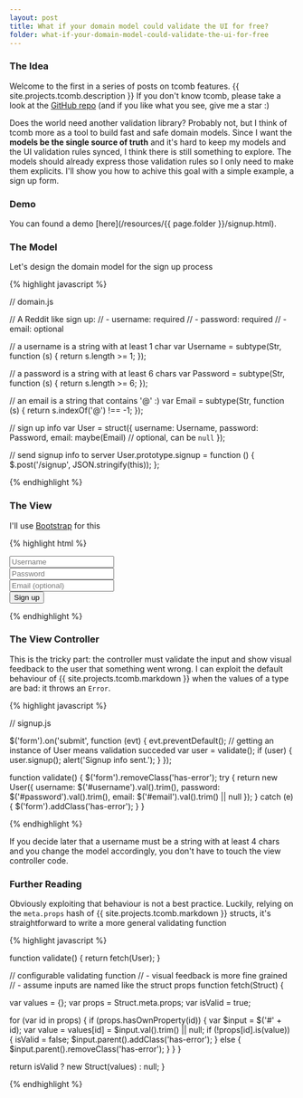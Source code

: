 ```yaml
---
layout: post
title: What if your domain model could validate the UI for free?
folder: what-if-your-domain-model-could-validate-the-ui-for-free
---
```


### The Idea

Welcome to the first in a series of posts on tcomb features.
{{ site.projects.tcomb.description }}  If you don't know tcomb, please take a look at the <a href='https://github.com/gcanti/tcomb'>GitHub repo</a> (and if you like what you see, give me a star :)

Does the world need another validation library? Probably not, but I think of tcomb more as a tool to build 
fast and safe domain models. Since I want the **models be the single source of truth** and 
it's hard to keep my models and the UI validation rules synced, I think there is still something to explore. 
The models should already express those validation rules so I only need to make them explicits.
I'll show you how to achive this goal with a simple example, a sign up form.

### Demo

You can found a demo [here](/resources/{{ page.folder }}/signup.html).

### The Model

Let's design the domain model for the sign up process

{% highlight javascript %}

// domain.js

// A Reddit like sign up:
// - username: required
// - password: required
// - email: optional

// a username is a string with at least 1 char
var Username = subtype(Str, function (s) {
  return s.length >= 1;
});

// a password is a string with at least 6 chars
var Password = subtype(Str, function (s) {
  return s.length >= 6;
});

// an email is a string that contains '@' :)
var Email = subtype(Str, function (s) {
  return s.indexOf('@') !== -1;
});

// sign up info
var User = struct({
  username: Username,
  password: Password,
  email: maybe(Email) // optional, can be `null`
});

// send signup info to server
User.prototype.signup = function () {
  $.post('/signup', JSON.stringify(this));
};

{% endhighlight %}

### The View

I'll use [Bootstrap](http://getbootstrap.com) for this

{% highlight html %}

<!-- signup.html -->

<script src="tcomb.js"></script>
<script src="domain.js"></script>
<script src="signup.js"></script>

<form role="form" method="post">
  <div class="form-group">
    <input type="text" id="username" placeholder="Username" class="form-control"/>
  </div>
  <div class="form-group">
    <input type="password" id="password" placeholder="Password" class="form-control"/>
  </div>
  <div class="form-group">
    <input type="text" id="email" placeholder="Email (optional)" class="form-control"/>
  </div>
  <button class="btn btn-primary btn-block">Sign up</button>
</form>

{% endhighlight %}

### The View Controller

This is the tricky part: the controller must validate the input and show visual feedback to the
user that something went wrong. I can exploit the default behaviour of {{ site.projects.tcomb.markdown }} 
when the values of a type are bad: it throws an `Error`.

{% highlight javascript %}

// signup.js

$('form').on('submit', function (evt) {
  evt.preventDefault();
  // getting an instance of User means validation succeded
  var user = validate();
  if (user) {
    user.signup();
    alert('Signup info sent.');
  }
});

function validate() {
  $('form').removeClass('has-error');
  try {
    return new User({
      username: $('#username').val().trim(), 
      password: $('#password').val().trim(),
      email:    $('#email').val().trim() || null
    });
  } catch (e) {
    $('form').addClass('has-error');
  }
}

{% endhighlight %}

If you decide later that a username must be a string with at least 4 chars and you change the
model accordingly, you don't have to touch the view controller code.

### Further Reading

Obviously exploiting that behaviour is not a best practice. Luckily, relying on the `meta.props` hash 
of {{ site.projects.tcomb.markdown }} structs, it's straightforward to write a more general validating function 

{% highlight javascript %}

function validate() {
  return fetch(User);
}

// configurable validating function
// - visual feedback is more fine grained
// - assume inputs are named like the struct props
function fetch(Struct) {
  
  var values = {};
  var props = Struct.meta.props;
  var isValid = true;
  
  for (var id in props) {
    if (props.hasOwnProperty(id)) {
      var $input = $('#' + id);
      var value = values[id] = $input.val().trim() || null;
      if (!props[id].is(value)) {
        isValid = false;
        $input.parent().addClass('has-error');
      } else {
        $input.parent().removeClass('has-error');
      }
    }
  }

  return isValid ? new Struct(values) : null;
}

{% endhighlight %}

